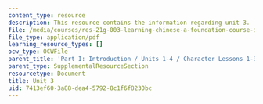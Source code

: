 ```yaml
---
content_type: resource
description: This resource contains the information regarding unit 3.
file: /media/courses/res-21g-003-learning-chinese-a-foundation-course-in-mandarin-spring-2011/7413ef603a88dea457928c1f6f8230bc_MITRES_21G_003S11_unit03.pdf
file_type: application/pdf
learning_resource_types: []
ocw_type: OCWFile
parent_title: 'Part I: Introduction / Units 1-4 / Character Lessons 1-3'
parent_type: SupplementalResourceSection
resourcetype: Document
title: Unit 3
uid: 7413ef60-3a88-dea4-5792-8c1f6f8230bc
---
```

